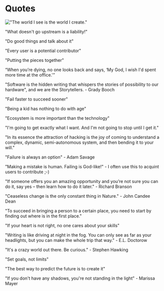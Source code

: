 Quotes
======

!["The world I see is the world I create."](https://pbs.twimg.com/media/CkPi79-UYAE4Whp.jpg:large)

"What doesn't go upstream is a liability!"

"Do good things and talk about it"

"Every user is a potential contributor"

"Putting the pieces together"

“When you’re dying, no one looks back and says, ‘My God, I wish I'd spent more time at the office.'”

"Software is the hidden writing that whispers the stories of possibility to our hardware", and we are the Storytellers. - Grady Booch

"Fail faster to succeed sooner"

"Being a kid has nothing to do with age"

"Ecosystem is more important than the technology"

"I'm going to get exactly what I want. And I'm not going to stop until I get it."

"In its essence the attraction of hacking is the joy of coming to understand a complex, dynamic, semi-autonomous system, and then bending it to your will."

"Failure is always an option" - Adam Savage

"Making a mistake is human. Failing is God-like!" - I often use this to acquint users to contribute ;-)

"If someone offers you an amazing opportunity and you’re not sure you can do it, say yes – then learn how to do it later." - Richard Branson

"Ceaseless change is the only constant thing in Nature." - John Candee Dean

"To succeed in bringing a person to a certain place, you need to start by finding out where is in the first place."

"If your heart is not right, no one cares about your skills"

"Writing is like driving at night in the fog. You can only see as far as your headlights, but you can make the whole trip that way." - E.L. Doctorow

"It's a crazy world out there. Be curious." - Stephen Hawking

"Set goals, not limits"

"The best way to predict the future is to create it"

"If you don't have any shadows, you're not standing in the light" - Marissa Mayer
